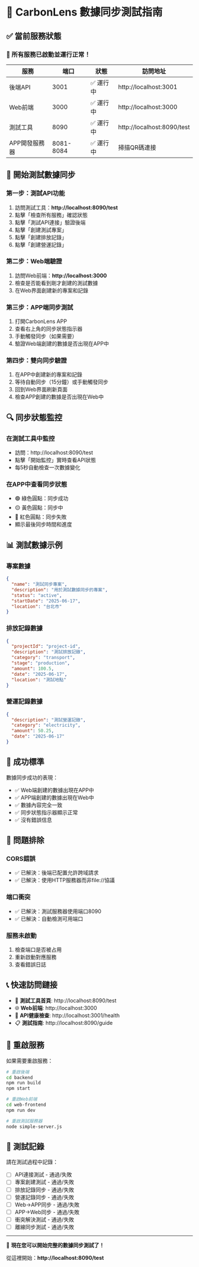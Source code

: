 # 🔄 CarbonLens 數據同步測試指南

## ✅ 當前服務狀態

### 🎯 所有服務已啟動並運行正常！

| 服務 | 端口 | 狀態 | 訪問地址 |
|------|------|------|----------|
| 後端API | 3001 | ✅ 運行中 | http://localhost:3001 |
| Web前端 | 3000 | ✅ 運行中 | http://localhost:3000 |
| 測試工具 | 8090 | ✅ 運行中 | http://localhost:8090/test |
| APP開發服務器 | 8081-8084 | ✅ 運行中 | 掃描QR碼連接 |

## 🚀 開始測試數據同步

### 第一步：測試API功能
1. 訪問測試工具：**http://localhost:8090/test**
2. 點擊「檢查所有服務」確認狀態
3. 點擊「測試API連接」驗證後端
4. 點擊「創建測試專案」
5. 點擊「創建排放記錄」
6. 點擊「創建營運記錄」

### 第二步：Web端驗證
1. 訪問Web前端：**http://localhost:3000**
2. 檢查是否能看到剛才創建的測試數據
3. 在Web界面創建新的專案和記錄

### 第三步：APP端同步測試
1. 打開CarbonLens APP
2. 查看右上角的同步狀態指示器
3. 手動觸發同步（如果需要）
4. 驗證Web端創建的數據是否出現在APP中

### 第四步：雙向同步驗證
1. 在APP中創建新的專案和記錄
2. 等待自動同步（15分鐘）或手動觸發同步
3. 回到Web界面刷新頁面
4. 檢查APP創建的數據是否出現在Web中

## 🔍 同步狀態監控

### 在測試工具中監控
- 訪問：http://localhost:8090/test
- 點擊「開始監控」實時查看API狀態
- 每5秒自動檢查一次數據變化

### 在APP中查看同步狀態
- 🟢 綠色圓點：同步成功
- 🟡 黃色圓點：同步中
- 🔴 紅色圓點：同步失敗
- 顯示最後同步時間和進度

## 📊 測試數據示例

### 專案數據
```json
{
  "name": "測試同步專案",
  "description": "用於測試數據同步的專案",
  "status": "active",
  "startDate": "2025-06-17",
  "location": "台北市"
}
```

### 排放記錄數據
```json
{
  "projectId": "project-id",
  "description": "測試排放記錄",
  "category": "transport",
  "stage": "production",
  "amount": 100.5,
  "date": "2025-06-17",
  "location": "測試地點"
}
```

### 營運記錄數據
```json
{
  "description": "測試營運記錄",
  "category": "electricity",
  "amount": 50.25,
  "date": "2025-06-17"
}
```

## 🎉 成功標準

數據同步成功的表現：
- ✅ Web端創建的數據出現在APP中
- ✅ APP端創建的數據出現在Web中
- ✅ 數據內容完全一致
- ✅ 同步狀態指示器顯示正常
- ✅ 沒有錯誤信息

## 🐛 問題排除

### CORS錯誤
- ✅ 已解決：後端已配置允許跨域請求
- ✅ 已解決：使用HTTP服務器而非file://協議

### 端口衝突
- ✅ 已解決：測試服務器使用端口8090
- ✅ 已解決：自動檢測可用端口

### 服務未啟動
1. 檢查端口是否被占用
2. 重新啟動對應服務
3. 查看錯誤日誌

## 📞 快速訪問鏈接

- 🧪 **測試工具首頁**: http://localhost:8090/test
- 🌐 **Web前端**: http://localhost:3000
- 📡 **API健康檢查**: http://localhost:3001/health
- 📋 **測試指南**: http://localhost:8090/guide

## 🔄 重啟服務

如果需要重啟服務：

```bash
# 重啟後端
cd backend
npm run build
npm start

# 重啟Web前端
cd web-frontend
npm run dev

# 重啟測試服務器
node simple-server.js
```

## 📝 測試記錄

請在測試過程中記錄：
- [ ] API連接測試 - 通過/失敗
- [ ] 專案創建測試 - 通過/失敗
- [ ] 排放記錄同步 - 通過/失敗
- [ ] 營運記錄同步 - 通過/失敗
- [ ] Web→APP同步 - 通過/失敗
- [ ] APP→Web同步 - 通過/失敗
- [ ] 衝突解決測試 - 通過/失敗
- [ ] 離線同步測試 - 通過/失敗

---

🎯 **現在您可以開始完整的數據同步測試了！**

從這裡開始：**http://localhost:8090/test** 